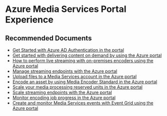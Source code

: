 <properties
	pageTitle="Azure Media Services Portal Experience"
	description="Azure Media Services Portal Experience"
	infoBubbleText=""
	service="microsoft.media"
	resource=""
	authors="johndeu"
	ms.author="johndeu"
	displayOrder="1"
	articleId="mediaservices-portal"
	diagnosticScenario=""
	selfHelpType="generic"
	supportTopicIds="32632065"
	resourceTags=""
	productPesIds="14885"
	cloudEnvironments="public"
/>

# Azure Media Services Portal Experience

## **Recommended Documents**

* [Get Started with Azure AD Authentication in the portal](https://docs.microsoft.com/azure/media-services/previous/media-services-portal-get-started-with-aad)<br>
* [Get started with delivering content on demand by using the Azure portal](https://docs.microsoft.com/azure/media-services/previous/media-services-portal-vod-get-started)<br>
* [How to perform live streaming with on-premises encoders using the Azure portal](https://docs.microsoft.com/azure/media-services/previous/media-services-portal-live-passthrough-get-started)<br>
* [Manage streaming endpoints with the Azure portal](https://docs.microsoft.com/azure/media-services/previous/media-services-portal-manage-streaming-endpoints)<br>
* [Upload files to a Media Services account in the Azure portal](https://docs.microsoft.com/azure/media-services/previous/media-services-portal-upload-files)<br>
* [Encode an asset by using Media Encoder Standard in the Azure portal](https://docs.microsoft.com/azure/media-services/previous/media-services-portal-encode)<br>
* [Scale your media processing reserved units in the Azure portal](https://docs.microsoft.com/azure/media-services/previous/media-services-portal-scale-media-processing)<br>
* [Scale streaming endpoints with the Azure portal](https://docs.microsoft.com/azure/media-services/previous/media-services-portal-scale-streaming-endpoints)<br>
* [Monitor encoding job progress in the Azure portal](https://docs.microsoft.com/azure/media-services/previous/media-services-portal-check-job-progress)<br>
* [Create and monitor Media Services events with Event Grid using the Azure portal](https://docs.microsoft.com/azure/media-services/latest/monitor-events-portal-how-to)

